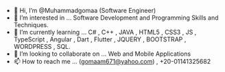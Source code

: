 - 👋 Hi, I’m @Muhammadgomaa (Software Engineer)
- 👀 I’m interested in ... Software Development and Programming Skills and Techniques.
- 🌱 I’m currently learning ... C# , C++ , JAVA , HTML5 , CSS3 , JS , TypeScript , Angular , Dart , Flutter , JQUERY , BOOTSTRAP , WORDPRESS , SQL.
- 💞️ I’m looking to collaborate on ... Web and Mobile Applications 
- 📫 How to reach me ... (gomaam671@yahoo.com) , +20-01141325682

<!---
Muhammadgomaa/Muhammadgomaa is a ✨ special ✨ repository because its `README.md` (this file) appears on your GitHub profile.
You can click the Preview link to take a look at your changes.
--->
